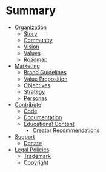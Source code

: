 # Summary
- [Organization]()
  - [Story](./organization/story.md)
  - [Community](./organization/community.md)
  - [Vision](./organization/vision.md)
  - [Values](./organization/values.md)
  - [Roadmap](./organization/roadmap.md)
- [Marketing]()
  - [Brand Guidelines](./marketing/brand_guidelines.md)
  - [Value Proposition](./marketing/value_prop.md)
  - [Objectives](./marketing/objectives.md)
  - [Strategy](./marketing/strategy.md)
  - [Personas](./marketing/personas.md)
- [Contribute]()
  - [Code](./contribute/code.md)
  - [Documentation](./contribute/documentation.md)
  - [Educational Content](./contribute/educational_content.md)
    - [Creator Recommendations](./contribute/educational_content/creator_recommendations.md)
- [Support]()
  - [Donate](./support/donate.md)
- [Legal Policies]()
  - [Trademark](./legal/trademark.md)
  - [Copyright](./legal/copyright.md)